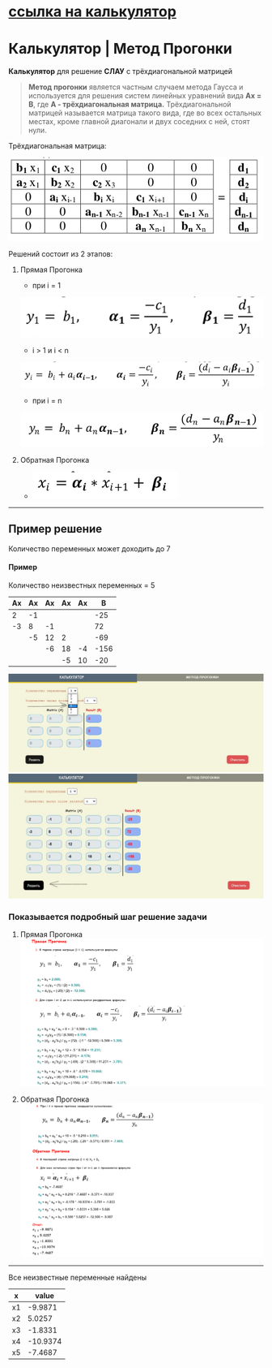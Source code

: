 # [ссылка на калькулятор](https://baktybek0v.github.io/tridiagonal-matrix/)

# Калькулятор | Метод Прогонки

**Калькулятор** для решение **СЛАУ** с трёхдиагональной матрицей

> **Mетод прогонки** является частным случаем метода Гаусса и используется для решения
систем линейных уравнений вида **Ax = B**, где **A - трёхдиагональная матрица.**
Трёхдиагональной матрицей называется матрица такого вида, где во всех остальных
местах, кроме главной диагонали и двух соседних с ней, стоят нули.

Трёхдиагональная матрица:

![tridiagonal-matrix](img/tridiagonal-matrix.png)

Решений состоит из 2 этапов:
1. Прямая Прогонка
    - при i = 1

    ![step-1.1](img/row_1.png)
    - i > 1 и i < n

     ![step-1.2](img/row_2.png)
    - при i = n

     ![step-1.2](img/row_3.png)

2. Обратная Прогонка

    - ![step-1.2](img/xi.png)

___

## Пример решение

Количество переменных может доходить до 7


#### Пример
Количество неизвестных переменных = 5


  |   Ax  |   Ax    |    Ax   |    Ax    |    Ax    |     B     |
  |  ---  |   ---   |   ---   |   ---    |    ---   |    ---    |
  |   2   |   -1    |         |          |          |    -25    |
  |   -3  |    8    |   -1    |          |          |    72     |
  |       |   -5    |    12   |    2     |          |   -69     |
  |       |         |    -6   |    18    |    -4    |   -156    |
  |       |         |         |    -5    |    10    |    -20    |



![example-1.jpg](img/example-1.jpg)
![example-1.jpg](img/example-2.jpg)
### Показывается подробный шаг решение задачи
1. Прямая Прогонка
![example-1.jpg](img/example-3.png)

2. Обратная Прогонка
![example-1.jpg](img/example-4.png)

---
Все неизвестные переменные найдены

|   x   |   value  |
|  ---  |    ---   |
|   x1  |  -9.9871 |
|   x2  |  5.0257  |
|   x3  |  -1.8331 |
|   x4  | -10.9374 |
|   x5  | -7.4687  |
